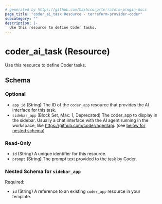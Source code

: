 ```yaml
---
# generated by https://github.com/hashicorp/terraform-plugin-docs
page_title: "coder_ai_task Resource - terraform-provider-coder"
subcategory: ""
description: |-
  Use this resource to define Coder tasks.
---
```


# coder_ai_task (Resource)

Use this resource to define Coder tasks.



<!-- schema generated by tfplugindocs -->
## Schema

### Optional

- `app_id` (String) The ID of the `coder_app` resource that provides the AI interface for this task.
- `sidebar_app` (Block Set, Max: 1, Deprecated) The coder_app to display in the sidebar. Usually a chat interface with the AI agent running in the workspace, like https://github.com/coder/agentapi. (see [below for nested schema](#nestedblock--sidebar_app))

### Read-Only

- `id` (String) A unique identifier for this resource.
- `prompt` (String) The prompt text provided to the task by Coder.

<a id="nestedblock--sidebar_app"></a>
### Nested Schema for `sidebar_app`

Required:

- `id` (String) A reference to an existing `coder_app` resource in your template.
